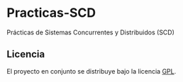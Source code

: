 Practicas-SCD
========================
Prácticas de Sistemas Concurrentes y Distribuidos (SCD)

Licencia  
------------------------
El proyecto en conjunto se distribuye bajo la licencia [GPL](LICENSE).  
